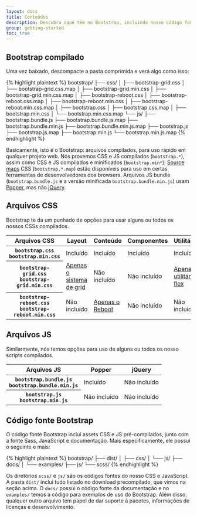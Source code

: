 ```yaml
---
layout: docs
title: Conteúdos
description: Descubra oquê têm no Bootstrap, incluindo nosso código fonte e compilado. Lembrando-se, também, que os plugins JavaScript precisam de jQuery.
group: getting-started
toc: true
---
```


## Bootstrap compilado

Uma vez baixado, descompacte a pasta comprimida e verá algo como isso:

<!-- NOTA: Esta informação foi duplicada intencionalmente, no README. Copie qualquer mudança feita aqui, no README, também, mas é claro que você pode manter dentro do diretório `dist`. -->

{% highlight plaintext %}
bootstrap/
├── css/
│   ├── bootstrap-grid.css
│   ├── bootstrap-grid.css.map
│   ├── bootstrap-grid.min.css
│   ├── bootstrap-grid.min.css.map
│   ├── bootstrap-reboot.css
│   ├── bootstrap-reboot.css.map
│   ├── bootstrap-reboot.min.css
│   ├── bootstrap-reboot.min.css.map
│   ├── bootstrap.css
│   ├── bootstrap.css.map
│   ├── bootstrap.min.css
│   └── bootstrap.min.css.map
└── js/
    ├── bootstrap.bundle.js
    ├── bootstrap.bundle.js.map
    ├── bootstrap.bundle.min.js
    ├── bootstrap.bundle.min.js.map
    ├── bootstrap.js
    ├── bootstrap.js.map
    ├── bootstrap.min.js
    └── bootstrap.min.js.map
{% endhighlight %}

Basicamente, isto é o Bootstrap: arquivos compilados, para uso rápido em qualquer projeto web. Nós provemos CSS e JS compilados (`bootstrap.*`), assim como CSS e JS compilados e minificados (`bootstrap.min*`). [Source maps](https://developers.google.com/web/tools/chrome-devtools/javascript/source-maps) CSS (`bootstrap.*.map`) estão disponíveis para uso em certas ferramentas de desenvolvedores dos browsers. Arquivos JS bundle (`bootstrap.bundle.js` e a versão minificada `bootstrap.bundle.min.js`) usam [Popper](https://popper.js.org/), mas não [jQuery](https://jquery.com/).

## Arquivos CSS

Bootstrap te da um punhado de opções para usar alguns ou todos os nossos CSSs compilados.

<table class="table table-bordered">
  <thead>
    <tr>
      <th scope="col">Arquivos CSS</th>
      <th scope="col">Layout</th>
      <th scope="col">Conteúdo</th>
      <th scope="col">Componentes</th>
      <th scope="col">Utilitários</th>
    </tr>
  </thead>
  <tbody>
    <tr>
      <th scope="row">
        <div><code class="font-weight-normal text-nowrap">bootstrap.css</code></div>
        <div><code class="font-weight-normal text-nowrap">bootstrap.min.css</code></div>
      </th>
      <td class="text-success">Incluído</td>
      <td class="text-success">Incluído</td>
      <td class="text-success">Incluído</td>
      <td class="text-success">Incluído</td>
    </tr>
    <tr>
      <th scope="row">
        <div><code class="font-weight-normal text-nowrap">bootstrap-grid.css</code></div>
        <div><code class="font-weight-normal text-nowrap">bootstrap-grid.min.css</code></div>
      </th>
      <td><a class="text-warning" href="{{ site.baseurl }}/docs/{{ site.docs_version }}/layout/grid/">Apenas o sistema de grid</a></td>
      <td class="bg-light text-muted">Não incluído</td>
      <td class="bg-light text-muted">Não incluído</td>
      <td><a class="text-warning" href="{{ site.baseurl }}/docs/{{ site.docs_version }}/utilities/flex/">Apenas utilitários flex</a></td>
    </tr>
    <tr>
      <th scope="row">
        <div><code class="font-weight-normal text-nowrap">bootstrap-reboot.css</code></div>
        <div><code class="font-weight-normal text-nowrap">bootstrap-reboot.min.css</code></div>
      </th>
      <td class="bg-light text-muted">Não incluído</td>
      <td><a class="text-warning" href="{{ site.baseurl }}/docs/{{ site.docs_version }}/content/reboot/">Apenas o Reboot</a></td>
      <td class="bg-light text-muted">Não incluído</td>
      <td class="bg-light text-muted">Não incluído</td>
    </tr>
  </tbody>
</table>

## Arquivos JS

Similarmente, nós temos opções para uso de alguns ou todos os nosso scripts compilados.

<table class="table table-bordered">
  <thead>
    <tr>
      <th scope="col">Arquivos JS</th>
      <th scope="col">Popper</th>
      <th scope="col">jQuery</th>
    </tr>
  </thead>
  <tbody>
    <tr>
      <th scope="row">
        <div><code class="font-weight-normal text-nowrap">bootstrap.bundle.js</code></div>
        <div><code class="font-weight-normal text-nowrap">bootstrap.bundle.min.js</code></div>
      </th>
      <td class="text-success">Incluído</td>
      <td class="bg-light text-muted">Não incluído</td>
    </tr>
    <tr>
      <th scope="row">
        <div><code class="font-weight-normal text-nowrap">bootstrap.js</code></div>
        <div><code class="font-weight-normal text-nowrap">bootstrap.min.js</code></div>
      </th>
      <td class="bg-light text-muted">Não incluído</td>
      <td class="bg-light text-muted">Não incluído</td>
    </tr>
  </tbody>
</table>

## Código fonte Bootstrap

O código fonte Bootstrap inclui assets CSS e JS pré-compilados, junto com a fonte Sass, JavaScript e documentação. Mais especificamente, ele possui o seguinte e mais:

{% highlight plaintext %}
bootstrap/
├── dist/
│   ├── css/
│   └── js/
├── docs/
│   └── examples/
├── js/
└── scss/
{% endhighlight %}

Os diretórios `scss/` e `js/` são os códigos fontes do nosso CSS e JavaScript. A pasta `dist/` inclui tudo listado no download precompilado, que vimos na seção acima. O `docs/` possui o código fonte da documentação e no `examples/` temos a código para exemplos de uso do Bootstrap. Além disso, qualquer outro arquivo tem papel de dar suporte à pacotes, informações de licenças e desenvolvimento. 
